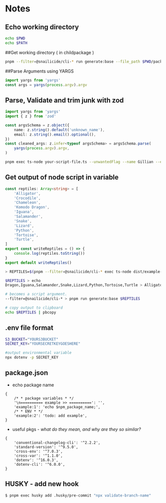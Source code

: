 # Notes

## Echo working directory

```sh
echo $PWD
echo $PATH
```

##Get working directory ( in childpackage )

```sh
pnpm --filter=@snailicide/cli-* run generate:base --file_path $PWD/package.json
```

##Parse Arguments using YARGS

```ts
import yargs from 'yargs'
const args = yargs(process.argv).argv
```

## Parse, Validate and trim junk with zod

```ts
import yargs from 'yargs'
import { z } from 'zod'

const argsSchema = z.object({
    name: z.string().default('unknown_name'),
    email: z.string().email().optional(),
})
const cleaned_args: z.infer<typeof argsSchema> = argsSchema.parse(
    yargs(process.argv).argv,
)
```

```sh
pnpm exec ts-node your-script-file.ts --unwantedFlag --name Gillian --email=gbtunney@gmail.com
```

## Get output of node script in variable

```ts
const reptiles: Array<string> = [
    'Alligator',
    'Crocodile',
    'Chameleon',
    'Komodo Dragon',
    'Iguana',
    'Salamander',
    'Snake',
    'Lizard',
    'Python',
    'Tortoise',
    'Turtle',
]
export const writeReptiles = () => {
    console.log(reptiles.toString())
}
export default writeReptiles()
```

```sh
> REPTILES=$(pnpm --filter=@snailicide/cli-* exec ts-node dist/example-file.js)

$REPTILES > echo
Dragon,Iguana,Salamander,Snake,Lizard,Python,Tortoise,Turtle > Alligator,Crocodile,Chameleon,Komodo

# becomes a script argument.
--filter=@snailicide/cli-* > pnpm run generate:base $REPTILES

# copy output to clipboard
echo $REPTILES | pbcopy
```

## .env file format

```sh
S3_BUCKET="YOURS3BUCKET"
SECRET_KEY="YOURSECRETKEYGOESHERE"
```

```sh
#output environmental variable
npx dotenv -p SECRET_KEY
```

## package.json

-   echo package name

```json5
{
    /* * package variables * */
    '\n========== example >> ==========': '',
    'example:1': 'echo $npm_package_name;',
    /* * ENV * */
    'example:2': 'todo: add example',
}
```

-   useful pkgs - _what do they mean, and why are they so similar?_

```json5
{
    'conventional-changelog-cli': '^2.2.2',
    'standard-version': '^9.5.0',
    'cross-env': '^7.0.3',
    'cross-var': '^1.1.0',
    'dotenv': '^16.0.3',
    'dotenv-cli': '^6.0.0',
}
```

## HUSKY - add new hook

```sh
$ pnpm exec husky add .husky/pre-commit "npx validate-branch-name"
```

